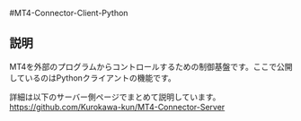 #MT4-Connector-Client-Python
## 説明
MT4を外部のプログラムからコントロールするための制御基盤です。ここで公開しているのはPythonクライアントの機能です。

詳細は以下のサーバー側ページでまとめて説明しています。
https://github.com/Kurokawa-kun/MT4-Connector-Server
